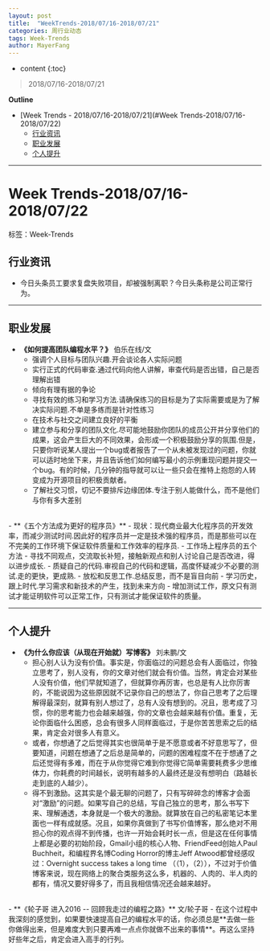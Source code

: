 ```yaml
---
layout: post
title:  "WeekTrends-2018/07/16-2018/07/21"
categories: 周行业动态
tags: Week-Trends
author: MayerFang
---
```


* content
{:toc}

>2018/07/16-2018/07/21





**Outline**
- [Week Trends - 2018/07/16-2018/07/21](#Week Trends-2018/07/16-2018/07/22)
	- [行业资讯](#行业资讯)
	- [职业发展](#职业发展)
	- [个人提升](#个人提升)



---

# Week Trends-2018/07/16-2018/07/22

标签：Week-Trends

## 行业资讯

- 今日头条员工要求复盘失败项目，却被强制离职？今日头条称是公司正常行为。

---

## 职业发展

- **《如何提高团队编程水平？》** 伯乐在线/文
    - 强调个人目标与团队兴趣.开会谈论各人实际问题
    - 实行正式的代码审查.通过代码向他人讲解，审查代码是否出错，自己是否理解出错
    - 倾向有理有据的争论
    - 寻找有效的练习和学习方法.请确保练习的目标是为了实际需要或是为了解决实际问题.不单是多练而是针对性练习
    - 在技术与社交之间建立良好的平衡
    - 建立参与和分享的团队文化.尽可能地鼓励你团队的成员公开并分享他们的成果，这会产生巨大的不同效果，会形成一个积极鼓励分享的氛围.但是，只要你听说某人提出一个bug或者报告了一个从未被发现过的问题，你就可以适时地坐下来，并且告诉他们如何编写最小的示例重现问题并提交一个bug。有的时候，几分钟的指导就可以让一些只会在推特上抱怨的人转变成为开源项目的积极贡献者。
    - 了解社交习惯，切记不要排斥边缘团体.专注于别人能做什么，而不是他们与你有多大差别
<br/>
- **《五个方法成为更好的程序员》**
    - 现状：现代商业最大化程序员的开发效率，而减少测试时间.因此好的程序员并一定是技术强的程序员，而是那些可以在不完美的工作环境下保证软件质量和工作效率的程序员.
    - 工作场上程序员的五个方法
    - 寻找不同观点，交流取长补短，接触新观点和别人讨论自己是否改进，得以进步成长.
    - 质疑自己的代码.审视自己的代码和逻辑，高度怀疑减少不必要的测试.走的更快，更成熟.
    - 放松和反思工作.总结反思，而不是盲目向前
    - 学习历史，跟上时代.学习需求和新技术的产生，找到未来方向
    - 增加测试工作，原文只有测试才能证明软件可以正常工作，只有测试才能保证软件的质量。

---

## 个人提升

- **《为什么你应该（从现在开始就）写博客》** 刘未鹏/文
    - 担心别人认为没有价值。事实是，你面临过的问题总会有人面临过，你独立思考了，别人没有，你的文章对他们就会有价值。当然，肯定会对某些人没有价值，他们早就知道了，但就算你再厉害，也总是有人比你厉害的，不能说因为这些原因就不记录你自己的想法了，你自己思考了之后理解得最深刻，就算有别人想过了，总有人没有想到的。况且，思考成了习惯，你的思考能力也会越来越强，你的文章也会越来越有价值。重复，无论你面临什么困惑，总会有很多人同样面临过，于是你苦苦思索之后的结果，肯定会对很多人有意义。
    - 或者，你想通了之后觉得其实也很简单于是不愿意或者不好意思写了，但要知道，问题在想通了之后总是简单的，问题的困难程度不在于想通了之后还觉得有多难，而在于从你觉得它难到你觉得它简单需要耗费多少思维体力，你耗费的时间越长，说明有越多的人最终还是没有想明白（路越长走到底的人越少）。
    - 得不到激励。这其实是个最无聊的问题了，只有写碎碎念的博客才会面对“激励”的问题。如果写自己的总结，写自己独立的思考，那么书写下来、理解通透，本身就是一个极大的激励。就算放在自己的私密笔记本里面也一样有成就感。况且，如果你真做到了书写价值博客，那么绝对不用担心你的观点得不到传播，也许一开始会耗时长一点，但是这在任何事情上都是必要的初始阶段，Gmail小组的核心人物、FriendFeed创始人Paul Buchheit，和编程界名博Coding Horror的博主Jeff Atwood都曾经感叹过：Overnight success takes a long time （（1），（2）），不过对于价值博客来说，现在网络上的聚合类服务这么多，机器的、人肉的、半人肉的都有，情况又要好得多了，而且我相信情况还会越来越好。
<br/>
- **《轮子哥 进入2016 -- 回顾我走过的编程之路》** 文/轮子哥
    - 在这个过程中我深刻的感觉到，如果要快速提高自己的编程水平的话，你必须总是**去做一些你做得出来，但是难度大到只要再难一点点你就做不出来的事情**。再这么坚持好些年之后，肯定会进入高手的行列。
